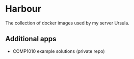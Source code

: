 # Harbour

The collection of docker images used by my server Ursula.

## Additional apps

* COMP1010 example solutions (private repo)
